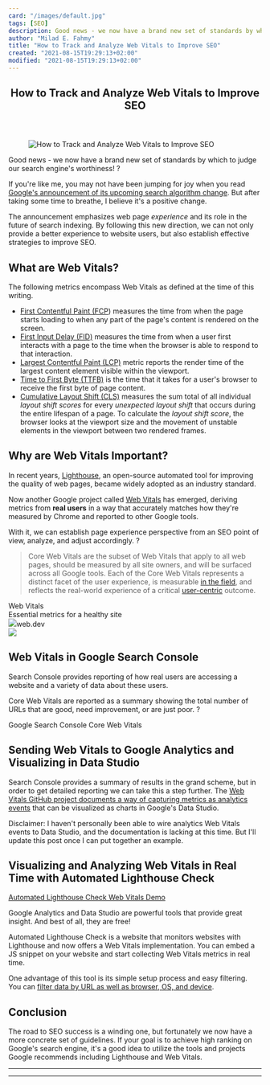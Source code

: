 ```yaml
---
card: "/images/default.jpg"
tags: [SEO]
description: Good news - we now have a brand new set of standards by which
author: "Milad E. Fahmy"
title: "How to Track and Analyze Web Vitals to Improve SEO"
created: "2021-08-15T19:29:13+02:00"
modified: "2021-08-15T19:29:13+02:00"
---
```

<div class="site-wrapper">
<main id="site-main" class="site-main outer">
<div class="inner">
<article class="post-full post tag-seo tag-web-vitals tag-javascript tag-front-end-development tag-analytics tag-data tag-software-engineering ">
<header class="post-full-header">
<h1 class="post-full-title">How to Track and Analyze Web Vitals to Improve SEO</h1>
</header>
<figure class="post-full-image">
<picture>
<source media="(max-width: 700px)" sizes="1px" srcset="data:image/gif;base64,R0lGODlhAQABAIAAAAAAAP///yH5BAEAAAAALAAAAAABAAEAAAIBRAA7 1w">
<source media="(min-width: 701px)" sizes="(max-width: 800px) 400px,
(max-width: 1170px) 700px,
1400px" srcset="/news/content/images/size/w300/2020/06/vitals.png 300w,
/news/content/images/size/w600/2020/06/vitals.png 600w,
/news/content/images/size/w1000/2020/06/vitals.png 1000w,
/news/content/images/size/w2000/2020/06/vitals.png 2000w">
<img onerror="this.style.display='none'" src="/news/content/images/size/w2000/2020/06/vitals.png" alt="How to Track and Analyze Web Vitals to Improve SEO">
</picture>
</figure>
<section class="post-full-content">
<div class="post-content">
<p>Good news - we now have a brand new set of standards by which to judge our search engine's worthiness! ? </p>
<p>If you're like me, you may not have been jumping for joy when you read <a href="https://webmasters.googleblog.com/2020/05/evaluating-page-experience.html">Google's announcement of its upcoming search algorithm change</a>. But after taking some time to breathe, I believe it's a positive change. </p>
<p>The announcement emphasizes web page <em>experience</em> and its role in the future of search indexing. By following this new direction, we can not only provide a better experience to website users, but also establish effective strategies to improve SEO.</p>
<h2 id="what-are-web-vitals">What are Web Vitals?</h2>
<p>The following metrics encompass Web Vitals as defined at the time of this writing.</p>
<ul>
<li><a href="https://web.dev/fcp/">First Contentful Paint (FCP</a>) measures the time from when the page starts loading to when any part of the page's content is rendered on the screen.</li>
<li><a href="https://web.dev/fid/">First Input Delay (FID)</a> measures the time from when a user first interacts with a page to the time when the browser is able to respond to that interaction.</li>
<li><a href="https://web.dev/lcp/">Largest Contentful Paint (LCP)</a> metric reports the render time of the largest content element visible within the viewport.</li>
<li><a href="https://web.dev/time-to-first-byte/">Time to First Byte (TTFB)</a> is the time that it takes for a user's browser to receive the first byte of page content.</li>
<li><a href="https://web.dev/cls/">Cumulative Layout Shift (CLS)</a> measures the sum total of all individual <em><em>layout shift scores</em></em> for every <em><em>unexpected layout shift</em></em> that occurs during the entire lifespan of a page. To calculate the <em><em>layout shift score</em></em>, the browser looks at the viewport size and the movement of unstable elements in the viewport between two rendered frames.</li>
</ul>
<h2 id="why-are-web-vitals-important">Why are Web Vitals Important?</h2>
<p>In recent years, <a href="https://developers.google.com/web/tools/lighthouse">Lighthouse</a>, an open-source automated tool for improving the quality of web pages, became widely adopted as an industry standard. </p>
<p>Now another Google project called <a href="https://github.com/GoogleChrome/web-vitals">Web Vitals</a> has emerged, deriving metrics from <strong>real users</strong> in a way that accurately matches how they're measured by Chrome and reported to other Google tools. </p>
<p>With it, we can establish page experience perspective from an SEO point of view, analyze, and adjust accordingly. ?</p>
<blockquote>Core Web Vitals are the subset of Web Vitals that apply to all web pages, should be measured by all site owners, and will be surfaced across all Google tools. Each of the Core Web Vitals represents a distinct facet of the user experience, is measurable <a href="https://web.dev/user-centric-performance-metrics/#how-metrics-are-measured">in the field</a>, and reflects the real-world experience of a critical <a href="https://web.dev/user-centric-performance-metrics/#how-metrics-are-measured">user-centric</a> outcome.</blockquote>
<div class="kg-bookmark-content">
<div class="kg-bookmark-title">Web Vitals</div>
<div class="kg-bookmark-description">Essential metrics for a healthy site</div>
<div class="kg-bookmark-metadata"><img class="kg-bookmark-icon" src="https://web.dev/images/apple-touch-icon.png"><span class="kg-bookmark-publisher">web.dev</span></div>
</div>
<div class="kg-bookmark-thumbnail"><img src="https://webdev.imgix.net/images/social.png?auto=format&amp;fit=max&amp;w=1200"></div>
</a></figure>
<h2 id="web-vitals-in-google-search-console">Web Vitals in Google Search Console</h2>
<p>Search Console provides reporting of how real users are accessing a website and a variety of data about these users. </p>
<p>Core Web Vitals are reported as a summary showing the total number of URLs that are good, need improvement, or are just poor. ?</p>
<figcaption>Google Search Console Core Web Vitals</figcaption>
</figure>
<h2 id="sending-web-vitals-to-google-analytics-and-visualizing-in-data-studio">Sending Web Vitals to Google Analytics and Visualizing in Data Studio</h2>
<p>Search Console provides a summary of results in the grand scheme, but in order to get detailed reporting we can take this a step further. The <a href="https://github.com/GoogleChrome/web-vitals#send-the-results-to-google-analytics">Web Vitals GitHub project documents a way of capturing metrics as analytics events</a> that can be visualized as charts in Google's Data Studio.</p>
<p>Disclaimer: I haven't personally been able to wire analytics Web Vitals events to Data Studio, and the documentation is lacking at this time. But I'll update this post once I can put together an example.</p>
<h2 id="visualizing-and-analyzing-web-vitals-in-real-time-with-automated-lighthouse-check">Visualizing and Analyzing Web Vitals in Real Time with Automated Lighthouse Check</h2>
<figcaption><a href="https://www.automated-lighthouse-check.com/dashboard/demo/web-vitals">Automated Lighthouse Check Web Vitals Demo</a></figcaption>
</figure>
<p>Google Analytics and Data Studio are powerful tools that provide great insight. And best of all, they are free! </p>
<p>Automated Lighthouse Check is a website that monitors websites with Lighthouse and now offers a Web Vitals implementation. You can embed a JS snippet on your website and start collecting Web Vitals metrics in real time. </p>
<p>One advantage of this tool is its simple setup process and easy filtering. You can <a href="https://www.foo.software/web-vitals">filter data by URL as well as browser, OS, and device</a>.</p>
<h2 id="conclusion">Conclusion</h2>
<p>The road to SEO success is a winding one, but fortunately we now have a more concrete set of guidelines. If your goal is to achieve high ranking on Google's search engine, it's a good idea to utilize the tools and projects Google recommends including Lighthouse and Web Vitals.</p>
</div>
<hr>
<hr>
</section>
</article>
</div>
</main>
</div>
<!-- Google Tag Manager (noscript) -->
<!-- End Google Tag Manager (noscript) -->
